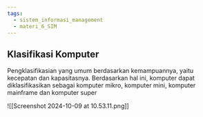```yaml
---
tags:
  - sistem_informasi_management
  - materi_6_SIM
---
```

## Klasifikasi Komputer

Pengklasifikasian yang umum berdasarkan kemampuannya, yaitu kecepatan dan kapasitasnya. Berdasarkan hal ini, komputer dapat diklasifikasikan sebagai komputer mikro, komputer mini, komputer mainframe dan komputer super

![[Screenshot 2024-10-09 at 10.53.11.png]]
